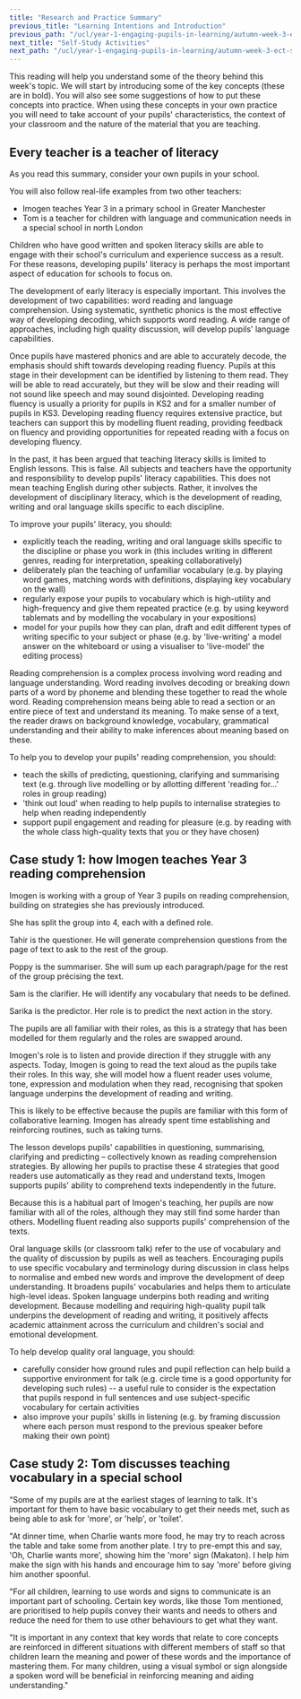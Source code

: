 ```yaml
---
title: "Research and Practice Summary"
previous_title: "Learning Intentions and Introduction"
previous_path: "/ucl/year-1-engaging-pupils-in-learning/autumn-week-3-ect-learning-intentions-and-introduction"
next_title: "Self-Study Activities"
next_path: "/ucl/year-1-engaging-pupils-in-learning/autumn-week-3-ect-self-study-activities"
---
```


This reading will help you understand some of the theory behind this week's topic. We will start by introducing some of the key concepts (these are in bold). You will also see some suggestions of how to put these concepts into practice. When using these concepts in your own practice you will need to take account of your pupils' characteristics, the context of your classroom and the nature of the material that you are teaching.

## Every teacher is a teacher of literacy

As you read this summary, consider your own pupils in your school.

You will also follow real-life examples from two other teachers:

- Imogen teaches Year 3 in a primary school in Greater Manchester
- Tom is a
  teacher for children with language and communication needs in a special school
  in north London

Children who have good written and spoken literacy skills are able to engage with their school's curriculum and experience success as a result. For these reasons, developing pupils' literacy is perhaps the most important aspect of education for schools to focus on.

The development of early literacy is especially important. This involves the development of two capabilities: word reading and language comprehension. Using systematic, synthetic phonics is the most effective way of developing decoding, which supports word reading. A wide range of approaches, including high quality discussion, will develop pupils' language capabilities.

Once pupils have mastered phonics and are able to accurately decode, the emphasis should shift towards developing reading fluency. Pupils at this stage in their development can be identified by listening to them read. They will be able to read accurately, but they will be slow and their reading will not sound like speech and may sound disjointed. Developing reading fluency is usually a priority for pupils in KS2 and for a smaller number of pupils in KS3. Developing reading fluency requires extensive practice, but teachers can support this by modelling fluent reading, providing feedback on fluency and providing opportunities for repeated reading with a focus on developing fluency.

In the past, it has been argued that teaching literacy skills is limited to English lessons. This is false. All subjects and teachers have the opportunity and responsibility to develop pupils' literacy capabilities. This does not mean teaching English during other subjects. Rather, it involves the development of disciplinary literacy, which is the development of reading, writing and oral language skills specific to each discipline.

To improve your pupils' literacy, you should:

- explicitly teach the reading, writing and oral language skills specific to the discipline or phase you work in (this includes writing in different genres, reading for interpretation, speaking collaboratively)
- deliberately plan the teaching of unfamiliar vocabulary (e.g. by playing word games, matching words with definitions, displaying key vocabulary on the wall)
- regularly expose your pupils to vocabulary which is high-utility and high-frequency and give them repeated practice (e.g. by using keyword tablemats and by modelling the vocabulary in your expositions)
- model for your pupils how they can plan, draft and edit different types of writing specific to your subject or phase (e.g. by 'live-writing' a model answer on the whiteboard or using a visualiser to 'live-model' the editing process)

Reading comprehension is a complex process involving word reading and language understanding. Word reading involves decoding or breaking down parts of a word by phoneme and blending these together to read the whole word. Reading comprehension means being able to read a section or an entire piece of text and understand its meaning. To make sense of a text, the reader draws on background knowledge, vocabulary, grammatical understanding and their ability to make inferences about meaning based on these.

To help you to develop your pupils' reading comprehension, you should:

- teach the skills of predicting, questioning, clarifying and summarising text (e.g. through live modelling or by allotting different 'reading for...' roles in group reading)
- 'think out loud' when reading to help pupils to internalise strategies to help when reading independently
- support pupil engagement and reading for pleasure (e.g. by reading with the whole class high-quality texts that you or they have chosen)

## Case study 1: how Imogen teaches Year 3 reading comprehension

Imogen is working with a group of Year 3 pupils on reading comprehension, building
on strategies she has previously introduced.

She has split the group into 4, each
with a defined role.

Tahir is the questioner. He will generate comprehension questions
from the page of text to ask to the rest of the group.

Poppy is the summariser. She
will sum up each paragraph/page for the rest of the group précising the text.

Sam is the clarifier. He will identify any vocabulary that needs to be defined.

Sarika is the predictor. Her role is to predict the next action in the story.

The pupils
are all familiar with their roles, as this is a strategy that has been modelled for
them regularly and the roles are swapped around.

Imogen's role is to listen and provide
direction if they struggle with any aspects. Today, Imogen is going to read the text
aloud as the pupils take their roles. In this way, she will model how a fluent reader
uses volume, tone, expression and modulation when they read, recognising that spoken
language underpins the development of reading and writing.

This is likely to be effective because the pupils are familiar with this form of collaborative learning. Imogen has already spent time establishing and reinforcing routines, such as taking turns.

The lesson develops pupils' capabilities in questioning, summarising, clarifying and predicting – collectively known as reading comprehension strategies. By allowing her pupils to practise these 4 strategies that good readers use automatically as they read and understand texts, Imogen supports pupils' ability to comprehend texts independently in the future.

Because this is a habitual part of Imogen's teaching, her pupils are now familiar with all of the roles, although they may still find some harder than others. Modelling fluent reading also supports pupils' comprehension of the texts.

Oral language skills (or classroom talk) refer to the use of vocabulary and the quality of discussion by pupils as well as teachers. Encouraging pupils to use specific vocabulary and terminology during discussion in class helps to normalise and embed new words and improve the development of deep understanding. It broadens pupils' vocabularies and helps them to articulate high-level ideas. Spoken language underpins both reading and writing development. Because modelling and requiring high-quality pupil talk underpins the development of reading and writing, it positively affects academic attainment across the curriculum and children's social and emotional development.

To help develop quality oral language, you should:

- carefully consider how ground rules and pupil reflection can help build a supportive environment for talk (e.g. circle time is a good opportunity for developing such rules) -- a useful rule to consider is the expectation that pupils respond in full sentences and use subject-specific vocabulary for certain activities
- also improve your pupils' skills in listening (e.g. by framing discussion where each person must respond to the previous speaker before making their own point)

## Case study 2: Tom discusses teaching vocabulary in a special school

“Some of my pupils are at the earliest stages of learning to talk. It's important
for them to have basic vocabulary to get their needs met, such as being able to ask
for 'more', or 'help', or 'toilet'.

"At dinner time, when Charlie wants more food,
he may try to reach across the table and take some from another plate. I try to pre-empt
this and say, 'Oh, Charlie wants more', showing him the 'more' sign (Makaton). I
help him make the sign with his hands and encourage him to say 'more' before giving
him another spoonful.

"For all children, learning to use words and signs to communicate is an important part of schooling. Certain key words, like those Tom mentioned, are prioritised to help pupils convey their wants and needs to others and reduce the need for them to use other behaviours to get what they want.

"It is important in any context that key words that relate to core concepts are reinforced in different situations with different members of staff so that children learn the meaning and power of these words and the importance of mastering them. For many children, using a visual symbol or sign alongside a spoken word will be beneficial in reinforcing meaning and aiding understanding."
